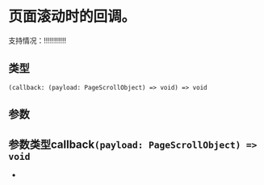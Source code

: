 # 页面滚动时的回调。
支持情况：!!!!!!!!!!!
## 类型[​](usePageScroll.html#类型)
```tsx
(callback: (payload: PageScrollObject) => void) => void
```

## 参数[​](usePageScroll.html#参数)
参数类型callback`(payload: PageScrollObject) => void`
- 
-
